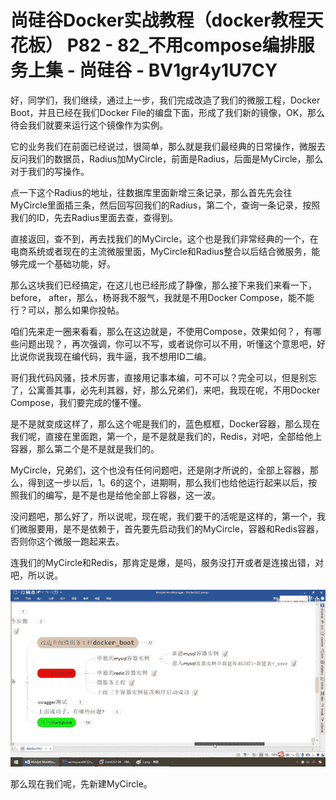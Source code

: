 # 尚硅谷Docker实战教程（docker教程天花板） P82 - 82_不用compose编排服务上集 - 尚硅谷 - BV1gr4y1U7CY

好，同学们，我们继续，通过上一步，我们完成改造了我们的微服工程，Docker Boot，并且已经在我们Docker File的编盘下面，形成了我们新的镜像，OK，那么待会我们就要来运行这个镜像作为实例。

它的业务我们在前面已经说过，很简单，那么就是我们最经典的日常操作，微服去反问我们的数据员，Radius加MyCircle，前面是Radius，后面是MyCircle，那么对于我们的写操作。

点一下这个Radius的地址，往数据库里面新增三条记录，那么首先先会往MyCircle里面插三条，然后回写回我们的Radius，第二个，查询一条记录，按照我们的ID，先去Radius里面去查，查得到。

直接返回，查不到，再去找我们的MyCircle，这个也是我们非常经典的一个，在电商系统或者现在的主流微服里面，MyCircle和Radius整合以后结合微服务，能够完成一个基础功能，好。

那么这块我们已经搞定，在这儿也已经形成了静像，那么接下来我们来看一下，before， after，那么，杨哥我不服气，我就是不用Docker Compose，能不能行？可以，那么如果你投帖。

咱们先来走一圈来看看，那么在这边就是，不使用Compose，效果如何？，有哪些问题出现？，再次强调，你可以不写，或者说你可以不用，听懂这个意思吧，好比说你说我现在编代码，我牛逼，我不想用ID二编。

哥们我代码风骚，技术厉害，直接用记事本编，可不可以？完全可以，但是别忘了，公寓善其事，必先利其器，好，那么兄弟们，来吧，我现在呢，不用Docker Compose，我们要完成的懂不懂。

是不是就变成这样了，那么这个呢是我们的，蓝色框框，Docker容器，那么现在我们呢，直接在里面跑，第一个，是不是就是我们的，Redis，对吧，全部给他上容器，那么第二个是不是就是我们的。

MyCircle，兄弟们，这个也没有任何问题吧，还是刚才所说的，全部上容器，那么，得到这一步以后，1。6的这个，进期啊，那么我们也给他运行起来以后，按照我们的编写，是不是也是给他全部上容器，这一波。

没问题吧，那么好了，所以说呢，现在呢，我们要干的活呢是这样的，第一个，我们微服要用，是不是依赖于，首先要先启动我们的MyCircle，容器和Redis容器，否则你这个微服一跑起来去。

连我们的MyCircle和Redis，那肯定是爆，是吗，服务没打开或者是连接出错，对吧，所以说。

![](img/76a3daa35332b215f5a610efd0bfc956_1.png)

那么现在我们呢，先新建MyCircle。